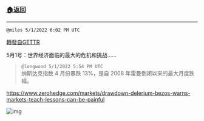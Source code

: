 ###  [:house:返回](README.md)
---


`@miles 5/1/2022 6:02 PM UTC`

[轉發自GETTR](https://gettr.com/post/p17vgrzd980)

 5月1号：世界经济面临的最大的危机和挑战……

> `@longwood 5/1/2022 5:54 PM UTC`<br/>纳斯达克指数 4 月份暴跌 13%，是自 2008 年雷曼倒闭以来的最大月度跌幅。

https://www.zerohedge.com/markets/drawdown-delerium-bezos-warns-markets-teach-lessons-can-be-painful

![img](https://media.gettr.com/group32/origin/2022/05/01/17/4ccdce6f-3b26-8721-773c-e6b91f07e22d/813871428433aecf8ba33575fdb65ff9.png)
